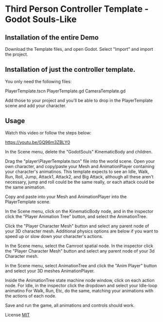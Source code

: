 # Third Person Controller Template - Godot Souls-Like

## Installation of the entire Demo

Download the Template files, and open Godot.
Select "Import" and import the project. 

## Installation of just the controller template.

You only need the following files:

PlayerTemplate.tscn
PlayerTemplate.gd
CameraTemplate.gd

Add those to your project and you'll be able to drop in the PlayerTemplate scene and add your character.

## Usage
Watch this video or follow the steps below:

https://youtu.be/GQ96m3ZBLY0

In the Scene menu, delete the "GodotSouls" KinematicBody and children.

Drag the "player\PlayerTemplate.tscn" file into the world scene. 
Open your own character, and copy/paste your Mesh and AnimationPlayer containing your character's animatinos. This template expects to see an Idle, Walk, Run, Roll, Jump, Attack1, Attack2, and Big Attack, although all these aren't necessary, jump and roll could be the same really, or each attack could be the same animation. 

Copy and paste into your Mesh and AnimationPlayer into the PlayerTemplate scene.

In the Scene menu, click on the KinematicBody node, and in the inspector click the "Player Animation Tree" button, and select the AnimationTree. 

Click the "Player Character Mesh" button and select any parent node of your 3D character mesh. Additional physics options are below if you want to speed up or slow down your character's actions.

In the Scene menu, select the Camroot spatial node. In the inspector click the "Player Character Mesh" button and select any parent node of your 3d Character mesh. 

In the Scene menu, select AnimationTree and click the "Anim Player" button and select your 3D meshes AnimationPlayer.

Inside the AnimationTree state machine node window, click on each action node.
For Idle, in the inspector click the dropdown and select your Idle-loop animatino
For Walk, Run, Etc, do the same, matching your animations with the actions of each node.

Save and run the game, all animations and controls should work.

License
[MIT](https://choosealicense.com/licenses/mit/)
